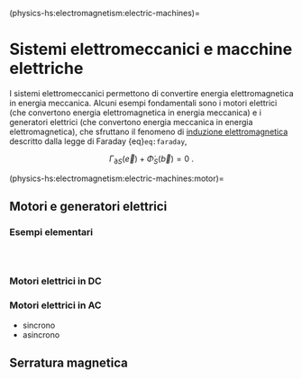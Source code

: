 (physics-hs:electromagnetism:electric-machines)=
# Sistemi elettromeccanici e macchine elettriche

I sistemi elettromeccanici permettono di convertire energia elettromagnetica in energia meccanica. Alcuni esempi fondamentali sono i motori elettrici (che convertono energia elettromagnetica in energia meccanica) e i generatori elettrici (che convertono energia meccanica in energia elettromagnetica), che sfruttano il fenomeno di [induzione elettromagnetica](physics-hs:electromagnetism:electromagnetism-general:em-induction) descritto dalla legge di Faraday {eq}`eq:faraday`,

$$\Gamma_{\partial S}(\vec{e}) + \dot{\Phi}_{S}(\vec{b}) = 0 \ .$$

(physics-hs:electromagnetism:electric-machines:motor)=
## Motori e generatori elettrici

### Esempi elementari

```{prf:example} Variazione di area di una spira

```

```{prf:example} Variazione di orientazione di una spira

```

```{prf:example} Variazione del campo magnetico

```

### Motori elettrici in DC

### Motori elettrici in AC
- sincrono
- asincrono

## Serratura magnetica
